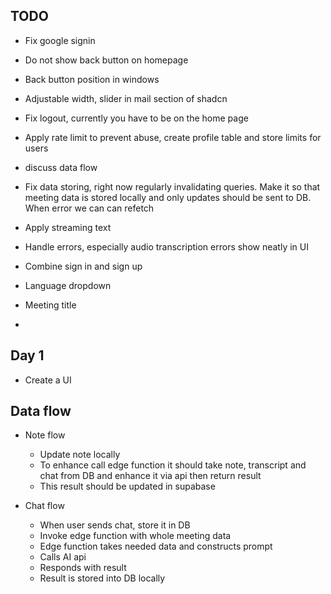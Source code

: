 ## TODO

- Fix google signin
- Do not show back button on homepage
- Back button position in windows
- Adjustable width, slider in mail section of shadcn
- Fix logout, currently you have to be on the home page 
- Apply rate limit to prevent abuse, create profile table and store limits for users

- discuss data flow

- Fix data storing, right now regularly invalidating queries. Make it so that meeting data is stored locally and only updates should be sent to DB. When error we can can refetch
- Apply streaming text
- Handle errors, especially audio transcription errors show neatly in UI
- Combine sign in and sign up
- Language dropdown
- Meeting title
- 


## Day 1
- Create a UI



## Data flow
- Note flow
  - Update note locally
  - To enhance call edge function it should take note, transcript and chat from DB and enhance it via api then return result
  - This result should be updated in supabase

- Chat flow
  - When user sends chat, store it in DB
  - Invoke edge function with whole meeting data
  - Edge function takes needed data and constructs prompt
  - Calls AI api
  - Responds with result
  - Result is stored into DB locally